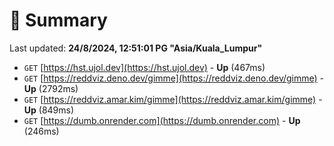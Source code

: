 # 📖 Summary
Last updated: **24/8/2024, 12:51:01 PG "Asia/Kuala_Lumpur"**

- `GET` [https://hst.ujol.dev](https://hst.ujol.dev) - **Up** (467ms)
- `GET` [https://reddviz.deno.dev/gimme](https://reddviz.deno.dev/gimme) - **Up** (2792ms)
- `GET` [https://reddviz.amar.kim/gimme](https://reddviz.amar.kim/gimme) - **Up** (849ms)
- `GET` [https://dumb.onrender.com](https://dumb.onrender.com) - **Up** (246ms)
